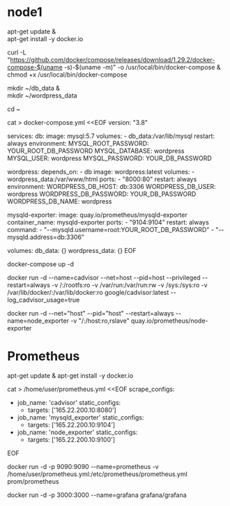 # node1
apt-get update  &\
apt-get install -y docker.io


curl -L "https://github.com/docker/compose/releases/download/1.29.2/docker-compose-$(uname -s)-$(uname -m)" -o /usr/local/bin/docker-compose &\
chmod +x /usr/local/bin/docker-compose


mkdir ~/db_data &\
mkdir ~/wordpress_data

cd ~ 

cat > docker-compose.yml <<EOF
version: "3.8"

services:
  db:
    image: mysql:5.7
    volumes:
      - db_data:/var/lib/mysql
    restart: always
    environment:
      MYSQL_ROOT_PASSWORD: YOUR_ROOT_DB_PASSWORD
      MYSQL_DATABASE: wordpress
      MYSQL_USER: wordpress
      MYSQL_PASSWORD: YOUR_DB_PASSWORD

  wordpress:
    depends_on:
      - db
    image: wordpress:latest
    volumes:
      - wordpress_data:/var/www/html
    ports:
      - "8000:80"
    restart: always
    environment:
      WORDPRESS_DB_HOST: db:3306
      WORDPRESS_DB_USER: wordpress
      WORDPRESS_DB_PASSWORD: YOUR_DB_PASSWORD
      WORDPRESS_DB_NAME: wordpress

  mysqld-exporter:
    image: quay.io/prometheus/mysqld-exporter
    container_name: mysqld-exporter
    ports:
      - "9104:9104"
    restart: always
    command:
     - "--mysqld.username=root:YOUR_ROOT_DB_PASSWORD"
     - "--mysqld.address=db:3306"	

volumes:
  db_data: {}
  wordpress_data: {}
EOF



docker-compose up -d

docker run -d --name=cadvisor --net=host --pid=host --privileged --restart=always -v /:/rootfs:ro -v /var/run:/var/run:rw -v /sys:/sys:ro -v /var/lib/docker/:/var/lib/docker:ro google/cadvisor:latest --log_cadvisor_usage=true



docker run -d --net="host" --pid="host" --restart=always --name=node_exporter -v "/:/host:ro,rslave" quay.io/prometheus/node-exporter


# Prometheus

apt-get update \&
apt-get install -y docker.io

cat > /home/user/prometheus.yml <<EOF
scrape_configs:
  - job_name: 'cadvisor'
    static_configs:
      - targets: ['165.22.200.10:8080']
  - job_name: 'mysqld_exporter'
    static_configs:
      - targets: ['165.22.200.10:9104']
  - job_name: 'node_exporter'
    static_configs:
      - targets: ['165.22.200.10:9100']

EOF

docker run -d -p 9090:9090 --name=prometheus -v /home/user/prometheus.yml:/etc/prometheus/prometheus.yml prom/prometheus

docker run -d -p 3000:3000 --name=grafana grafana/grafana
